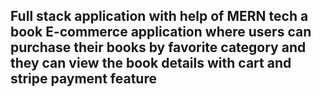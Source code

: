 ## Full stack application with help of MERN tech a book E-commerce application where users can purchase their books by favorite category and they can view the book details with cart and stripe payment feature
